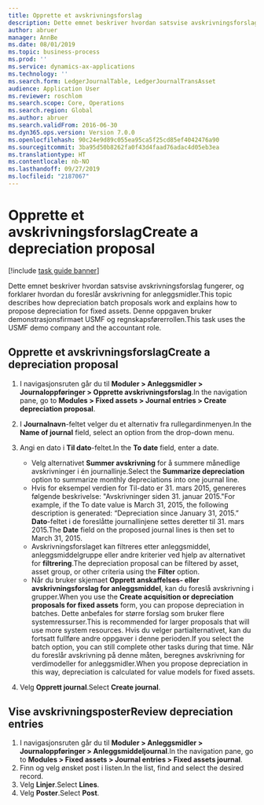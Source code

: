 ```yaml
---
title: Opprette et avskrivningsforslag
description: Dette emnet beskriver hvordan satsvise avskrivningsforslag fungerer, og forklarer hvordan du foreslår avskrivning for anleggsmidler.
author: abruer
manager: AnnBe
ms.date: 08/01/2019
ms.topic: business-process
ms.prod: ''
ms.service: dynamics-ax-applications
ms.technology: ''
ms.search.form: LedgerJournalTable, LedgerJournalTransAsset
audience: Application User
ms.reviewer: roschlom
ms.search.scope: Core, Operations
ms.search.region: Global
ms.author: abruer
ms.search.validFrom: 2016-06-30
ms.dyn365.ops.version: Version 7.0.0
ms.openlocfilehash: 90c24e9d89c055ea95ca5f25cd85ef4042476a90
ms.sourcegitcommit: 3ba95d50b8262fa0f43d4faad76adac4d05eb3ea
ms.translationtype: HT
ms.contentlocale: nb-NO
ms.lasthandoff: 09/27/2019
ms.locfileid: "2187067"
---
```

# <a name="create-a-depreciation-proposal"></a><span data-ttu-id="db337-103">Opprette et avskrivningsforslag</span><span class="sxs-lookup"><span data-stu-id="db337-103">Create a depreciation proposal</span></span>

[!include [task guide banner](../../includes/task-guide-banner.md)]

<span data-ttu-id="db337-104">Dette emnet beskriver hvordan satsvise avskrivningsforslag fungerer, og forklarer hvordan du foreslår avskrivning for anleggsmidler.</span><span class="sxs-lookup"><span data-stu-id="db337-104">This topic describes how depreciation batch proposals work and explains how to propose depreciation for fixed assets.</span></span> <span data-ttu-id="db337-105">Denne oppgaven bruker demonstrasjonsfirmaet USMF og regnskapsførerrollen.</span><span class="sxs-lookup"><span data-stu-id="db337-105">This task uses the USMF demo company and the accountant role.</span></span>


## <a name="create-a-depreciation-proposal"></a><span data-ttu-id="db337-106">Opprette et avskrivningsforslag</span><span class="sxs-lookup"><span data-stu-id="db337-106">Create a depreciation proposal</span></span>
1. <span data-ttu-id="db337-107">I navigasjonsruten går du til **Moduler > Anleggsmidler > Journaloppføringer > Opprette avskrivningsforslag**.</span><span class="sxs-lookup"><span data-stu-id="db337-107">In the navigation pane, go to **Modules > Fixed assets > Journal entries > Create depreciation proposal**.</span></span>
2. <span data-ttu-id="db337-108">I **Journalnavn**-feltet velger du et alternativ fra rullegardinmenyen.</span><span class="sxs-lookup"><span data-stu-id="db337-108">In the **Name of journal** field, select an option from the drop-down menu.</span></span>
3. <span data-ttu-id="db337-109">Angi en dato i **Til dato**-feltet.</span><span class="sxs-lookup"><span data-stu-id="db337-109">In the **To date** field, enter a date.</span></span>

    - <span data-ttu-id="db337-110">Velg alternativet **Summer avskrivning** for å summere månedlige avskrivninger i én journallinje.</span><span class="sxs-lookup"><span data-stu-id="db337-110">Select the **Summarize depreciation** option to summarize monthly depreciations into one journal line.</span></span>  
    - <span data-ttu-id="db337-111">Hvis for eksempel verdien for Til-dato er 31. mars 2015, genereres følgende beskrivelse: "Avskrivninger siden 31. januar 2015."</span><span class="sxs-lookup"><span data-stu-id="db337-111">For example, if the To date value is March 31, 2015, the following description is generated: “Depreciation since January 31, 2015.”</span></span> <span data-ttu-id="db337-112">**Dato**-feltet i de foreslåtte journallinjene settes deretter til 31. mars 2015.</span><span class="sxs-lookup"><span data-stu-id="db337-112">The **Date** field on the proposed journal lines is then set to March 31, 2015.</span></span>  
    - <span data-ttu-id="db337-113">Avskrivningsforslaget kan filtreres etter anleggsmiddel, anleggsmiddelgruppe eller andre kriterier ved hjelp av alternativet for **filtrering**.</span><span class="sxs-lookup"><span data-stu-id="db337-113">The depreciation proposal can be filtered by asset, asset group, or other criteria using the **Filter** option.</span></span>  
    - <span data-ttu-id="db337-114">Når du bruker skjemaet **Opprett anskaffelses- eller avskrivningsforslag for anleggsmiddel**, kan du foreslå avskrivning i grupper.</span><span class="sxs-lookup"><span data-stu-id="db337-114">When you use the **Create acquisition or depreciation proposals for fixed assets** form, you can propose depreciation in batches.</span></span> <span data-ttu-id="db337-115">Dette anbefales for større forslag som bruker flere systemressurser.</span><span class="sxs-lookup"><span data-stu-id="db337-115">This is recommended for larger proposals that will use more system resources.</span></span> <span data-ttu-id="db337-116">Hvis du velger partialternativet, kan du fortsatt fullføre andre oppgaver i denne perioden.</span><span class="sxs-lookup"><span data-stu-id="db337-116">If you select the batch option, you can still complete other tasks during that time.</span></span> <span data-ttu-id="db337-117">Når du foreslår avskrivning på denne måten, beregnes avskrivning for verdimodeller for anleggsmidler.</span><span class="sxs-lookup"><span data-stu-id="db337-117">When you propose depreciation in this way, depreciation is calculated for value models for fixed assets.</span></span>  

4. <span data-ttu-id="db337-118">Velg **Opprett journal**.</span><span class="sxs-lookup"><span data-stu-id="db337-118">Select **Create journal**.</span></span>

## <a name="review-depreciation-entries"></a><span data-ttu-id="db337-119">Vise avskrivningsposter</span><span class="sxs-lookup"><span data-stu-id="db337-119">Review depreciation entries</span></span>
1. <span data-ttu-id="db337-120">I navigasjonsruten går du til **Moduler > Anleggsmidler > Journaloppføringer > Anleggsmiddeljournal**.</span><span class="sxs-lookup"><span data-stu-id="db337-120">In the navigation pane, go to **Modules > Fixed assets > Journal entries > Fixed assets journal**.</span></span>
2. <span data-ttu-id="db337-121">Finn og velg ønsket post i listen.</span><span class="sxs-lookup"><span data-stu-id="db337-121">In the list, find and select the desired record.</span></span>
3. <span data-ttu-id="db337-122">Velg **Linjer**.</span><span class="sxs-lookup"><span data-stu-id="db337-122">Select **Lines**.</span></span>
4. <span data-ttu-id="db337-123">Velg **Poster**.</span><span class="sxs-lookup"><span data-stu-id="db337-123">Select **Post**.</span></span>

